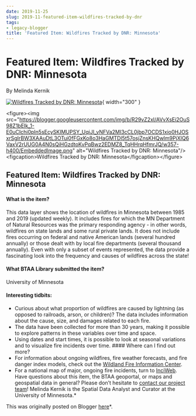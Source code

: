 ```yaml
---
date: 2019-11-25
slug: 2019-11-featured-item-wildfires-tracked-by-dnr
tags:
- legacy-blogger
title: 'Featured Item: Wildfires Tracked by DNR: Minnesota'
---
```


# Featured Item: Wildfires Tracked by DNR: Minnesota

By Melinda Kernik 

[![Wildfires Tracked by DNR: Minnesota][image-1]][1]{ width="300" }

\<figure\>\<img src="https://blogger.googleusercontent.com/img/b/R29vZ2xl/AVvXsEi2OuS98Z1bEIk_1-E0uCIchi0pIn5sEcySKIMUPSY_UqiJI_vNFVa2MI3cCL0jbp7OCDS1xio0HJOSxrSgIrBW3XAAuDtL3OTui0fFGxKo8o3HaGMTDl5t57osjZnsKHQwlm9PjXlQ6VaxV2rUUG0A4N0sQiHGzdtoKvPqBwz2EDMZ8_TqHHrqHfmrJQ/w357-h400/EmbeddedImage.png" alt="Wildfires Tracked by DNR: Minnesota"/\>\<figcaption\>Wildfires Tracked by DNR: Minnesota\</figcaption\>\</figure\>


## Featured Item: Wildfires Tracked by DNR: Minnesota

#### What is the item? 
This data layer shows the location of wildfires in Minnesota between 1985 and 2019 (updated weekly). It includes fires for which the MN Department of Natural Resources was the primary responding agency - in other words, wildfires on state lands and some rural private lands. It does not include fires occurring on federal and native American lands (several hundred annually) or those dealt with by local fire departments (several thousand annually). Even with only a subset of events represented, <!-- more --> the data provide a fascinating look into the frequency and causes of wildfires across the state! 

#### What BTAA Library submitted the item? 

University of Minnesota 

#### Interesting tidbits:

 * Curious about what proportion of wildfires are caused by lightning (as opposed to railroads, arson, or children)? The data includes information about the cause, size, and damages related to each fire.
 * The data have been collected for more than 30 years, making it possible to explore patterns in these variables over time and space.
 * Using dates and start times, it is possible to look at seasonal variations and to visualize fire incidents over time. #### Where can I find out more?
 * For information about ongoing wildfires, fire weather forecasts, and fire danger index models, check out the [Wildland Fire Information Center][2].
 * For a national map of major, ongoing fire incidents, turn to [InciWeb][3]. Have questions about this item, the BTAA geoportal, or maps and geospatial data in general? Please don’t hesitate to [contact our project team][4]! Melinda Kernik is the Spatial Data Analyst and Curator at the University of Minnesota.* 

This was originally posted on Blogger [here][5]*.


[1]:	https://blogger.googleusercontent.com/img/b/R29vZ2xl/AVvXsEi2OuS98Z1bEIk_1-E0uCIchi0pIn5sEcySKIMUPSY_UqiJI_vNFVa2MI3cCL0jbp7OCDS1xio0HJOSxrSgIrBW3XAAuDtL3OTui0fFGxKo8o3HaGMTDl5t57osjZnsKHQwlm9PjXlQ6VaxV2rUUG0A4N0sQiHGzdtoKvPqBwz2EDMZ8_TqHHrqHfmrJQ/s839/EmbeddedImage.png
[2]:	https://www.dnr.state.mn.us/Fforestry/Ffire/Fwildfirereports_tools.html&sa=D&sntz=1&usg=AOvVaw0-4OMib5NAgy97UEl_iGaw
[3]:	https://inciweb.nwcg.gov/F&sa=D&sntz=1&usg=AOvVaw2TARw11HMqekNYCcROvd2s
[4]:	https://geo.btaa.org/feedback
[5]:	https://geobtaa.blogspot.com/2019/11/featured-item-wildfires-tracked-by-dnr.html

[image-1]:	https://blogger.googleusercontent.com/img/b/R29vZ2xl/AVvXsEi2OuS98Z1bEIk_1-E0uCIchi0pIn5sEcySKIMUPSY_UqiJI_vNFVa2MI3cCL0jbp7OCDS1xio0HJOSxrSgIrBW3XAAuDtL3OTui0fFGxKo8o3HaGMTDl5t57osjZnsKHQwlm9PjXlQ6VaxV2rUUG0A4N0sQiHGzdtoKvPqBwz2EDMZ8_TqHHrqHfmrJQ/w357-h400/EmbeddedImage.png